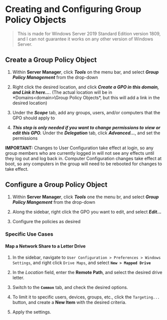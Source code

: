 <!--
SPDX-FileCopyrightText: 2020 - 2023 Eli Array Minkoff

SPDX-License-Identifier: CC-BY-SA-4.0
-->

# Creating and Configuring Group Policy Objects

> This is made for Windows Server 2019 Standard Edition version 1809, and I can not guarantee it works on any other version of Windows Server.

## Create a Group Policy Object

1. Within **Server Manager**, click ***Tools*** on the menu bar, and select ***Group Policy Management*** from the drop-down

2. Right click the desired location, and click ***Create a GPO in this domain, and Link it here...***. (The actual location will be in *Domains\<domain>\Group Policy Objects\*, but this will add a link in the desired location)

3. Under the ***Scope*** tab, add any groups, users, and/or computers that the GPO should apply to

4. ***This step is only needed if you want to change permissions to view or edit this GPO.*** Under the ***Delegation*** tab, click ***Advanced...***, and set the permissions

**IMPORTANT:** Changes to User Configuration take effect at login, so any group members who are currently logged in will not see any effects until they log out and log back in. Computer Configuration changes take effect at boot, so any computers in the group will need to be rebooted for changes to take effect.

## Configure a Group Policy Object

1. Within **Server Manager**, click ***Tools*** one the menu br, and select ***Group Policy Mangement*** from the drop-down 

2. Along the sidebar, right click the GPO you want to edit, and select ***Edit...***

3. Configure the policies as desired

### Specific Use Cases

#### Map a Network Share to a Letter Drive

1. In the sidebar, navigate to `User Configuration > Preferences > Windows Settings`, and right click `Drive Maps`, and select **`New > Mapped Drive`**

2. In the *Location* field, enter the **Remote Path**, and select the desired drive letter.
 
3. Switch to the **`Common`** tab, and check the desired options.

4. To limit it to specific users, devices, groups, etc., click the `Targeting...` button, and create a **New Item** with the desired criteria.

5. Apply the settings.
